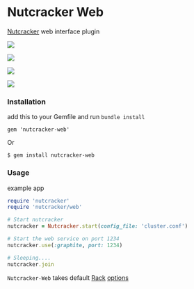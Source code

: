 Nutcracker Web
=============

[Nutcracker](https://github.com/kontera-technologies/nutcracker) web interface plugin

<img src="https://github.com/kontera-technologies/nutcracker-web/raw/master/pics/pic1.png" align="middle"/></br>

<img src="https://github.com/kontera-technologies/nutcracker-web/raw/master/pics/pic2.png" align="middle"/></br>

<img src="https://github.com/kontera-technologies/nutcracker-web/raw/master/pics/pic3.png" align="middle"/></br>

<img src="https://github.com/kontera-technologies/nutcracker-web/raw/master/pics/pic4.png" align="middle"/></br>

### Installation 
add this to your Gemfile and run `bundle install`
```
gem 'nutcracker-web'
```

Or 
```
$ gem install nutcracker-web
```

### Usage
example app 
```ruby
require 'nutcracker'
require 'nutcracker/web'

# Start nutcracker
nutcracker = Nutcracker.start(config_file: 'cluster.conf')

# Start the web service on port 1234
nutcracker.use(:graphite, port: 1234)

# Sleeping....
nutcracker.join
```

`Nutcracker-Web` takes default [Rack](https://github.com/rack/rack) [options](https://github.com/rack/rack/blob/master/lib/rack/server.rb#L187..L199)

